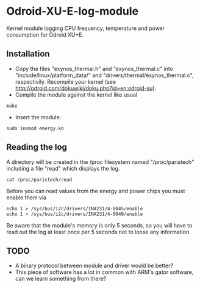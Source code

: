 Odroid-XU-E-log-module
==========================

Kernel module logging CPU frequency, temperature and power consumption for Odroid XU+E.

## Installation

- Copy the files "exynos_thermal.h" and "exynos_thermal.c" into "include/linux/platform_data/" and "drivers/thermal/exynos_thermal.c", respectivily. Recompile your kernel (see http://odroid.com/dokuwiki/doku.php?id=en:odroid-xu).
- Compile the module against the kernel like usual
```
make
```
- Insert the module:
```
sudo insmod energy.ko
```

## Reading the log

A directory will be created in the /proc filesystem named "/proc/paristech" including a file "read" which displays the log.
```
cat /proc/paristech/read
```
Before you can read values from the energy and power chips you must enable them via
```
echo 1 > /sys/bus/i2c/drivers/INA231/4-0045/enable
echo 1 > /sys/bus/i2c/drivers/INA231/4-0040/enable
```

Be aware that the module's memory is only 5 seconds, so you will have to read out the log at least once per 5 seconds not to loose any information.

## TODO
- A binary protocol between module and driver would be better?
- This piece of software has a lot in common with ARM's gator software, can we learn something from there?
